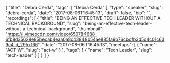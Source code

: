 {
  "title": "Debra Cerda",
  "tags": [
    "Debra Cerda"
  ],
  "type": "speaker",
  "slug": "debra-cerda",
  "date": "2017-08-06T16:45:13",
  "draft": false,
  "bio": "",
  "recordings": [
    {
      "title": "BEING AN EFFECTIVE TECH LEADER WITHOUT A TECHNICAL BACKGROUND",
      "slug": "being-an-effective-tech-leader-without-a-technical-background",
      "thumbnail": "https://i.vimeocdn.com/video/650784688-6fb8d35628e85becab4eaa0a8c43848b54ae885fa9b76cbdfb3d5d4c01c639c4-d_295x166",
      "date": "2017-08-06T16:45:13",
      "meetups": [
        {
          "name": "ACT-W",
          "slug": "act-w"
        }
      ],
      "tags": [
        {
          "name": "Tech Leader",
          "slug": "tech-leader"
        }
      ]
    }
  ]
}